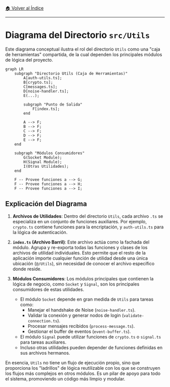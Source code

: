 [🏠 Volver al Índice](../navigation.md)

---

# Diagrama del Directorio `src/Utils`

Este diagrama conceptual ilustra el rol del directorio `Utils` como una "caja de herramientas" compartida, de la cual dependen los principales módulos de lógica del proyecto.

```mermaid
graph LR
    subgraph "Directorio Utils (Caja de Herramientas)"
        A[auth-utils.ts];
        B[crypto.ts];
        C[messages.ts];
        D[noise-handler.ts];
        E(...);

        subgraph "Punto de Salida"
            F[index.ts];
        end

        A --> F;
        B --> F;
        C --> F;
        D --> F;
        E --> F;
    end

    subgraph "Módulos Consumidores"
        G(Socket Module);
        H(Signal Module);
        I(Otras Utilidades);
    end

    F -- Provee funciones a --> G;
    F -- Provee funciones a --> H;
    F -- Provee funciones a --> I;

```

## Explicación del Diagrama

1.  **Archivos de Utilidades**: Dentro del directorio `Utils`, cada archivo `.ts` se especializa en un conjunto de funciones auxiliares. Por ejemplo, `crypto.ts` contiene funciones para la encriptación, y `auth-utils.ts` para la lógica de autenticación.

2.  **`index.ts` (Archivo Barril)**: Este archivo actúa como la fachada del módulo. Agrupa y re-exporta todas las funciones y clases de los archivos de utilidad individuales. Esto permite que el resto de la aplicación importe cualquier función de utilidad desde una única ubicación (`@/Utils`), sin necesidad de conocer el archivo específico donde reside.

3.  **Módulos Consumidores**: Los módulos principales que contienen la lógica de negocio, como `Socket` y `Signal`, son los principales consumidores de estas utilidades.
    - El módulo `Socket` depende en gran medida de `Utils` para tareas como:
      - Manejar el handshake de Noise (`noise-handler.ts`).
      - Validar la conexión y generar nodos de login (`validate-connection.ts`).
      - Procesar mensajes recibidos (`process-message.ts`).
      - Gestionar el buffer de eventos (`event-buffer.ts`).
    - El módulo `Signal` puede utilizar funciones de `crypto.ts` o `signal.ts` para tareas auxiliares.
    - Incluso otras utilidades pueden depender de funciones definidas en sus archivos hermanos.

En esencia, `Utils` no tiene un flujo de ejecución propio, sino que proporciona los "ladrillos" de lógica reutilizable con los que se construyen los flujos más complejos en otros módulos. Es un pilar de apoyo para todo el sistema, promoviendo un código más limpio y modular.
